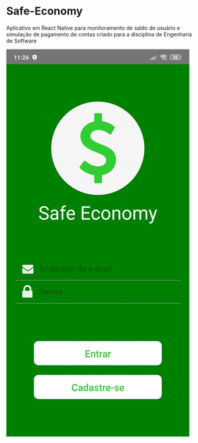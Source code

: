 # Safe-Economy
Aplicativo em React Native para monitoramento de saldo de usuário e simulação de pagamento de contas criado para a disciplina de Engenharia de Software

![](images/safe.jpeg)
